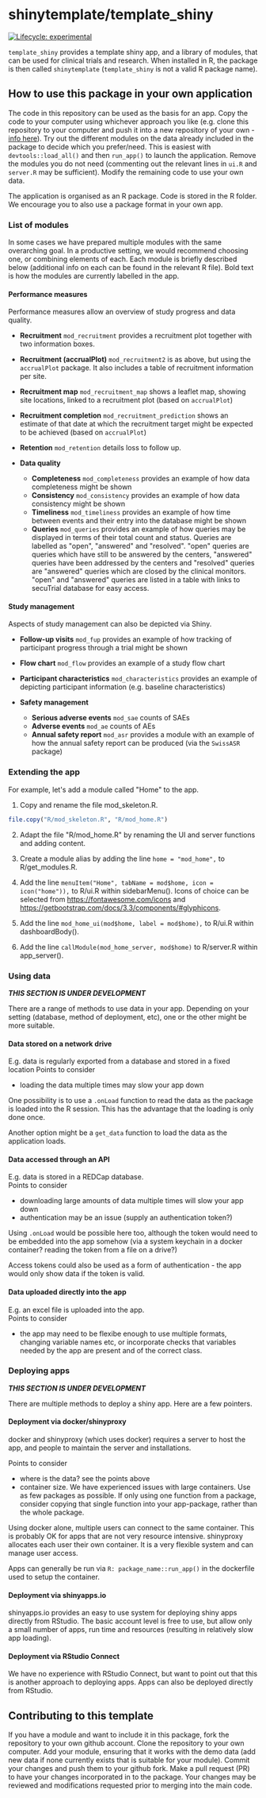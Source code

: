 
<!-- README.md is generated from README.Rmd. Please edit that file -->

# shinytemplate/template\_shiny

<!-- badges: start -->

[![Lifecycle:
experimental](https://img.shields.io/badge/lifecycle-experimental-orange.svg)](https://lifecycle.r-lib.org/articles/stages.html#experimental)

<!-- badges: end -->

`template_shiny` provides a template shiny app, and a library of
modules, that can be used for clinical trials and research. When
installed in R, the package is then called `shinytemplate`
(`template_shiny` is not a valid R package name).

## How to use this package in your own application

The code in this repository can be used as the basis for an app. Copy
the code to your computer using whichever approach you like (e.g. clone
this repository to your computer and push it into a new repository of
your own - [info
here](https://zhannina.github.io/Git-create-from-existing/)). Try out
the different modules on the data already included in the package to
decide which you prefer/need. This is easiest with
`devtools::load_all()` and then `run_app()` to launch the application.
Remove the modules you do not need (commenting out the relevant lines in
`ui.R` and `server.R` may be sufficient). Modify the remaining code to
use your own data.

The application is organised as an R package. Code is stored in the R
folder. We encourage you to also use a package format in your own app.

### List of modules

In some cases we have prepared multiple modules with the same
overarching goal. In a productive setting, we would recommend choosing
one, or combining elements of each. Each module is briefly described
below (additional info on each can be found in the relevant R file).
Bold text is how the modules are currently labelled in the app.

#### Performance measures

Performance measures allow an overview of study progress and data
quality.

-   **Recruitment** `mod_recruitment` provides a recruitment plot
    together with two information boxes.

-   **Recruitment (accrualPlot)** `mod_recruitment2` is as above, but
    using the `accrualPlot` package. It also includes a table of
    recruitment information per site.

-   **Recruitment map** `mod_recruitment_map` shows a leaflet map,
    showing site locations, linked to a recruitment plot (based on
    `accrualPlot`)

-   **Recruitment completion** `mod_recruitment_prediction` shows an
    estimate of that date at which the recruitment target might be
    expected to be achieved (based on `accrualPlot`)

-   **Retention** `mod_retention` details loss to follow up.

-   **Data quality**

    -   **Completeness** `mod_completeness` provides an example of how
        data completeness might be shown
    -   **Consistency** `mod_consistency` provides an example of how
        data consistency might be shown
    -   **Timeliness** `mod_timeliness` provides an example of how time
        between events and their entry into the database might be shown
    -   **Queries** `mod_queries` provides an example of how queries may be 
        displayed in terms of their total count and status. Queries are 
        labelled as "open", "answered" and "resolved". "open" queries are
        queries which have still to be answered by the centers, "answered" 
        queries have been addressed by the centers and "resolved" queries 
        are "answered" queries which are closed by the clinical monitors. 
        "open" and "answered" queries are listed in a table with links to 
        secuTrial database for easy access. 

#### Study management

Aspects of study management can also be depicted via Shiny.

-   **Follow-up visits** `mod_fup` provides an example of how tracking
    of participant progress through a trial might be shown

-   **Flow chart** `mod_flow` provides an example of a study flow chart

-   **Participant characteristics** `mod_characteristics` provides an
    example of depicting participant information (e.g. baseline
    characteristics)

-   **Safety management**

    -   **Serious adverse events** `mod_sae` counts of SAEs
    -   **Adverse events** `mod_ae` counts of AEs
    -   **Annual safety report** `mod_asr` provides a module with an
        example of how the annual safety report can be produced (via the
        `SwissASR` package)

### Extending the app

For example, let's add a module called "Home" to the app. 

1. Copy and rename the file mod_skeleton.R. 

```r
file.copy("R/mod_skeleton.R", "R/mod_home.R")
```

2. Adapt the file "R/mod_home.R" by renaming the UI and server functions and adding content.

3. Create a module alias by adding the line `home = "mod_home",` to R/get_modules.R. 

4. Add the line `menuItem("Home", tabName = mod$home, icon = icon("home")),` to R/ui.R within sidebarMenu().                                          Icons of choice can be selected from https://fontawesome.com/icons and https://getbootstrap.com/docs/3.3/components/#glyphicons.

5. Add the line `mod_home_ui(mod$home, label = mod$home),` to R/ui.R within dashboardBody().

6. Add the line `callModule(mod_home_server, mod$home)` to R/server.R within app_server().


### Using data

***THIS SECTION IS UNDER DEVELOPMENT***

There are a range of methods to use data in your app. Depending on your
setting (database, method of deployment, etc), one or the other might be
more suitable.

#### Data stored on a network drive

E.g. data is regularly exported from a database and stored in a fixed
location Points to consider

-   loading the data multiple times may slow your app down

One possibility is to use a `.onLoad` function to read the data as the
package is loaded into the R session. This has the advantage that the
loading is only done once.

Another option might be a `get_data` function to load the data as the
application loads.

#### Data accessed through an API

E.g. data is stored in a REDCap database.  
Points to consider

-   downloading large amounts of data multiple times will slow your app
    down
-   authentication may be an issue (supply an authentication token?)

Using `.onLoad` would be possible here too, although the token would
need to be embedded into the app somehow (via a system keychain in a
docker container? reading the token from a file on a drive?)

Access tokens could also be used as a form of authentication - the app
would only show data if the token is valid.

#### Data uploaded directly into the app

E.g. an excel file is uploaded into the app.  
Points to consider

-   the app may need to be flexibe enough to use multiple formats,
    changing variable names etc, or incorporate checks that variables
    needed by the app are present and of the correct class.

### Deploying apps

***THIS SECTION IS UNDER DEVELOPMENT***

There are multiple methods to deploy a shiny app. Here are a few
pointers.

#### Deployment via docker/shinyproxy

docker and shinyproxy (which uses docker) requires a server to host the
app, and people to maintain the server and installations.

Points to consider

-   where is the data? see the points above
-   container size. We have experienced issues with large containers.
    Use as few packages as possible. If only using one function from a
    package, consider copying that single function into your
    app-package, rather than the whole package.

Using docker alone, multiple users can connect to the same container.
This is probably OK for apps that are not very resource intensive.
shinyproxy allocates each user their own container. It is a very
flexible system and can manage user access.

Apps can generally be run via `R: package_name::run_app()` in the
dockerfile used to setup the container.

#### Deployment via shinyapps.io

shinyapps.io provides an easy to use system for deploying shiny apps
directly from RStudio. The basic account level is free to use, but allow
only a small number of apps, run time and resources (resulting in
relatively slow app loading).

#### Deployment via RStudio Connect

We have no experience with RStudio Connect, but want to point out that
this is another approach to deploying apps. Apps can also be deployed
directly from RStudio.

## Contributing to this template

If you have a module and want to include it in this package, fork the
repository to your own github account. Clone the repository to your own
computer. Add your module, ensuring that it works with the demo data
(add new data if none currently exists that is suitable for your
module). Commit your changes and push them to your github fork. Make a
pull request (PR) to have your changes incorporated in to the package.
Your changes may be reviewed and modifications requested prior to
merging into the main code.
